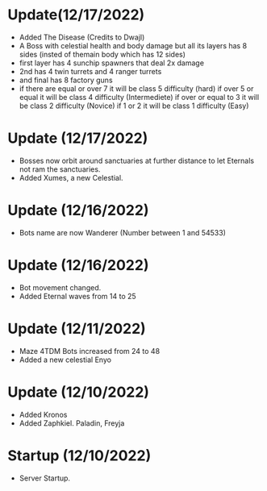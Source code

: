 # Update(12/17/2022)
- Added The Disease (Credits to Dwajl)
- A Boss with celestial health and body damage but all its layers has 8 sides (insted of themain body which has 12 sides)
- first layer has 4 sunchip spawners that deal 2x damage
- 2nd has 4 twin turrets and 4 ranger turrets
- and final has 8 factory guns
- if there are equal or over 7 
it will be class 5 difficulty (hard) 
if over 5
or equal
it will be class 4 difficulty (Intermediete) 
if over or equal to 3
it will be class 2 difficulty (Novice)
if 1 or 2
it will be class 1 difficulty (Easy)

# Update (12/17/2022)
- Bosses now orbit around sanctuaries at further distance to let Eternals not ram the sanctuaries.
- Added Xumes, a new Celestial.

# Update (12/16/2022)
- Bots name are now Wanderer (Number between 1 and 54533)

# Update (12/16/2022)
- Bot movement changed.
- Added Eternal waves from 14 to 25

# Update (12/11/2022)
- Maze 4TDM Bots increased from 24 to 48
- Added a new celestial Enyo

# Update (12/10/2022)
- Added Kronos
- Added Zaphkiel. Paladin, Freyja

# Startup (12/10/2022)
- Server Startup.